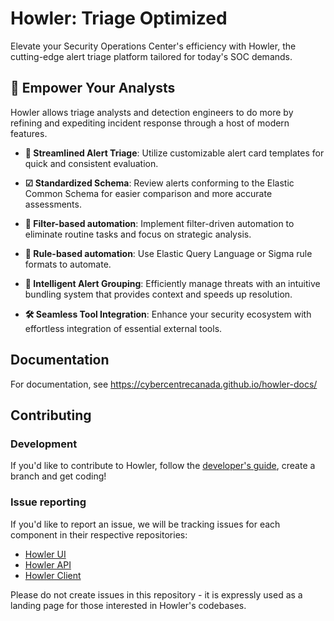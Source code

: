 # Howler: Triage Optimized

Elevate your Security Operations Center's efficiency with Howler, the cutting-edge alert triage platform tailored for today's SOC demands.

## 🚀 Empower Your Analysts

Howler allows triage analysts and detection engineers to do more by refining and expediting incident response through a host of modern features.

- **💨 Streamlined Alert Triage**: Utilize customizable alert card templates for quick and consistent evaluation.

- **☑ Standardized Schema**: Review alerts conforming to the Elastic Common Schema for easier comparison and more accurate assessments.

- **📁 Filter-based automation**: Implement filter-driven automation to eliminate routine tasks and focus on strategic analysis.

- **📝 Rule-based automation**: Use Elastic Query Language or Sigma rule formats to automate.

- **🧠 Intelligent Alert Grouping**: Efficiently manage threats with an intuitive bundling system that provides context and speeds up resolution.

- **🛠 Seamless Tool Integration**: Enhance your security ecosystem with effortless integration of essential external tools.

## Documentation

For documentation, see <https://cybercentrecanada.github.io/howler-docs/>

## Contributing

### Development

If you'd like to contribute to Howler, follow the [developer's guide](https://cybercentrecanada.github.io/howler-docs/developer/getting_started/), create a branch and get coding!

### Issue reporting

If you'd like to report an issue, we will be tracking issues for each component in their respective repositories:

- [Howler UI](https://github.com/CybercentreCanada/howler-ui/issues/new)
- [Howler API](https://github.com/CybercentreCanada/howler-api/issues/new)
- [Howler Client](https://github.com/CybercentreCanada/howler-client/issues/new)

Please do not create issues in this repository - it is expressly used as a landing page for those interested in Howler's codebases.
